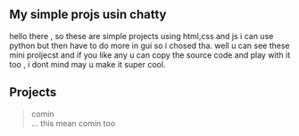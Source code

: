 ## My simple projs usin chatty 
hello there , so these are simple projects using html,css and js 
i can use python but then have to do more in gui so i chosed tha.
well u can see these mini proljecst and if you like any u can copy the source code and play with it too  , i dont mind may u make it super cool.
## Projects 
> comin  
> ... this mean comin too